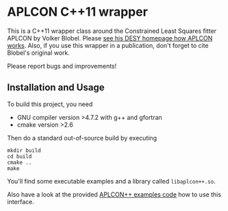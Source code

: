 # APLCON C++11 wrapper

This is a C++11 wrapper class around the Constrained Least Squares
fitter APLCON by Volker Blobel. Please
[see his DESY homepage how APLCON works](http://www.desy.de/~blobel/wwwcondl.html).
Also, if you use this wrapper in a publication, don't forget to cite
Blobel's original work.

Please report bugs and improvements!

## Installation and Usage

To build this project, you need
  * GNU compiler version >4.7.2 with g++ and gfortran
  * cmake version >2.6

Then do a standard out-of-source build by executing
```
mkdir build
cd build
cmake ..
make
```

You'll find some executable examples and a library called `libaplcon++.so`.

Also have a look at the provided [APLCON++ examples code](src/example)
how to use this interface.
